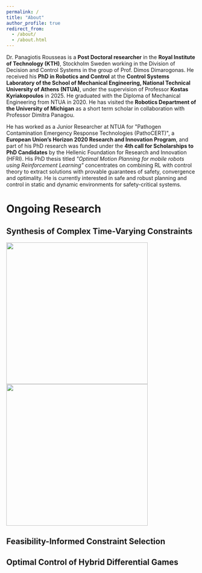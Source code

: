 ```yaml
---
permalink: /
title: "About"
author_profile: true
redirect_from: 
  - /about/
  - /about.html
---
```

Dr. Panagiotis Rousseas is a **Post Doctoral researcher** in the **Royal Institute of Technology (KTH)**, Stockholm Sweden working in the Division of Decision and Control Systems in the group of Prof. Dimos Dimarogonas. He received his **PhD in Robotics and Control** at the **Control Systems Laboratory of the School of Mechanical Engineering, National Technical University of Athens (NTUA)**, under the supervision of Professor **Kostas Kyriakopoulos** in 2025. He graduated with the Diploma of Mechanical Engineering from NTUA in 2020. He has visited the **Robotics Department of the University of Michigan** as a short term scholar in collaboration with Professor Dimitra Panagou.

He has worked as a Junior Researcher at NTUA for "Pathogen Contamination Emergency Response Technologies (PathoCERT)", a **European Union’s Horizon 2020 Research and Innovation Program**, and part of his PhD research was funded under the **4th call for Scholarships to PhD Candidates** by the Hellenic Foundation for Research and Innovation (HFRI). His PhD thesis titled *"Optimal Motion Planning for mobile robots using Reinforcement Learning"* concentrates on combining RL with control theory to extract solutions with provable guarantees of safety, convergence and optimality. He is currently  interested in safe and robust planning and control in static and dynamic environments for safety-critical systems.

Ongoing Research 
======

Synthesis of Complex Time-Varying Constraints
-----

<img src="/images/con_of_dis.gif" width="375">   <img src="/images/dis_of_cons.gif" width="375">

Feasibility-Informed Constraint Selection 
-----

Optimal Control of Hybrid Differential Games 
---



